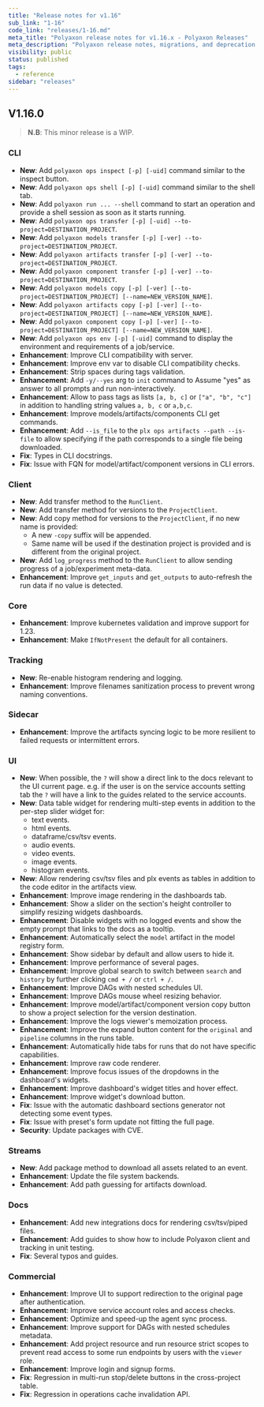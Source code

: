 ```yaml
---
title: "Release notes for v1.16"
sub_link: "1-16"
code_link: "releases/1-16.md"
meta_title: "Polyaxon release notes for v1.16.x - Polyaxon Releases"
meta_description: "Polyaxon release notes, migrations, and deprecation notes for v1.16.x."
visibility: public
status: published
tags:
  - reference
sidebar: "releases"
---
```


## V1.16.0

> **N.B**: This minor release is a WIP.

### CLI

 * **New**: Add `polyaxon ops inspect [-p] [-uid]` command similar to the inspect button.
 * **New**: Add `polyaxon ops shell [-p] [-uid]` command similar to the shell tab.
 * **New**: Add `polyaxon run ... --shell` command to start an operation and provide a shell session as soon as it starts running.
 * **New**: Add `polyaxon ops transfer [-p] [-uid] --to-project=DESTINATION_PROJECT`.
 * **New**: Add `polyaxon models transfer [-p] [-ver] --to-project=DESTINATION_PROJECT`.
 * **New**: Add `polyaxon artifacts transfer [-p] [-ver] --to-project=DESTINATION_PROJECT`.
 * **New**: Add `polyaxon component transfer [-p] [-ver] --to-project=DESTINATION_PROJECT`.
 * **New**: Add `polyaxon models copy [-p] [-ver] [--to-project=DESTINATION_PROJECT] [--name=NEW_VERSION_NAME]`.
 * **New**: Add `polyaxon artifacts copy [-p] [-ver] [--to-project=DESTINATION_PROJECT] [--name=NEW_VERSION_NAME]`.
 * **New**: Add `polyaxon component copy [-p] [-ver] [--to-project=DESTINATION_PROJECT] [--name=NEW_VERSION_NAME]`.
 * **New**: Add `polyaxon ops env [-p] [-uid]` command to display the environment and requirements of a job/service.
 * **Enhancement**: Improve CLI compatibility with server.
 * **Enhancement**: Improve env var to disable CLI compatibility checks.
 * **Enhancement**: Strip spaces during tags validation.
 * **Enhancement**: Add `-y/--yes` arg to `init` command to Assume "yes" as answer to all prompts and run non-interactively.
 * **Enhancement**: Allow to pass tags as lists `[a, b, c]` or `["a", "b", "c"]` in addition to handling string values `a, b, c` or `a,b,c`.
 * **Enhancement**: Improve models/artifacts/components CLI get commands.
 * **Enhancement**: Add `--is_file` to the `plx ops artifacts --path --is-file` to allow specifying if the path corresponds to a single file being downloaded.
 * **Fix**: Types in CLI docstrings.
 * **Fix**: Issue with FQN for model/artifact/component versions in CLI errors.

### Client

 * **New**: Add transfer method to the `RunClient`.
 * **New**: Add transfer method for versions to the `ProjectClient`.
 * **New**: Add copy method for versions to the `ProjectClient`, if no new name is provided:
   * A new `-copy` suffix will be appended.
   * Same name will be used if the destination project is provided and is different from the original project.
 * **New**: Add `log_progress` method to the `RunClient` to allow sending progress of a job/experiment meta-data.
 * **Enhancement**: Improve `get_inputs` and `get_outputs` to auto-refresh the run data if no value is detected.

### Core

 * **Enhancement**: Improve kubernetes validation and improve support for 1.23.
 * **Enhancement**: Make `IfNotPresent` the default for all containers.

### Tracking

 * **New**: Re-enable histogram rendering and logging.
 * **Enhancement**: Improve filenames sanitization process to prevent wrong naming conventions.

### Sidecar

 * **Enhancement**: Improve the artifacts syncing logic to be more resilient to failed requests or intermittent errors.

### UI

 * **New**: When possible, the `?` will show a direct link to the docs relevant to the UI current page. e.g. if the user is on the service accounts setting tab the `?` will have a link to the guides related to the service accounts.
 * **New**: Data table widget for rendering multi-step events in addition to the per-step slider widget for:
   * text events.
   * html events.
   * dataframe/csv/tsv events.
   * audio events.
   * video events.
   * image events.
   * histogram events.
 * **New**: Allow rendering csv/tsv files and plx events as tables in addition to the code editor in the artifacts view.
 * **Enhancement**: Improve image rendering in the dashboards tab.
 * **Enhancement**: Show a slider on the section's height controller to simplify resizing widgets dashboards.
 * **Enhancement**: Disable widgets with no logged events and show the empty prompt that links to the docs as a tooltip.
 * **Enhancement**: Automatically select the `model` artifact in the model registry form.
 * **Enhancement**: Show sidebar by default and allow users to hide it.
 * **Enhancement**: Improve performance of several pages.
 * **Enhancement**: Improve global search to switch between `search` and `history` by further clicking `cmd + /` or `ctrl + /`.
 * **Enhancement**: Improve DAGs with nested schedules UI.
 * **Enhancement**: Improve DAGs mouse wheel resizing behavior.
 * **Enhancement**: Improve model/artifact/component version copy button to show a project selection for the version destination.
 * **Enhancement**: Improve the logs viewer's memoization process.
 * **Enhancement**: Improve the expand button content for the `original` and `pipeline` columns in the runs table.
 * **Enhancement**: Automatically hide tabs for runs that do not have specific capabilities.
 * **Enhancement**: Improve raw code renderer.
 * **Enhancement**: Improve focus issues of the dropdowns in the dashboard's widgets.
 * **Enhancement**: Improve dashboard's widget titles and hover effect.
 * **Enhancement**: Improve widget's download button.
 * **Fix**: Issue with the automatic dashboard sections generator not detecting some event types.
 * **Fix**: Issue with preset's form update not fitting the full page.
 * **Security**: Update packages with CVE.

### Streams

 * **New**: Add package method to download all assets related to an event.
 * **Enhancement**: Update the file system backends.
 * **Enhancement**: Add path guessing for artifacts download.

### Docs

 * **Enhancement**: Add new integrations docs for rendering csv/tsv/piped files.
 * **Enhancement**: Add guides to show how to include Polyaxon client and tracking in unit testing.
 * **Fix**: Several typos and guides.

### Commercial

 * **Enhancement**: Improve UI to support redirection to the original page after authentication.
 * **Enhancement**: Improve service account roles and access checks.
 * **Enhancement**: Optimize and speed-up the agent sync process.
 * **Enhancement**: Improve support for DAGs with nested schedules metadata.
 * **Enhancement**: Add project resource and run resource strict scopes to prevent read access to some run endpoints by users with the `viewer` role.
 * **Enhancement**: Improve login and signup forms.
 * **Fix**: Regression in multi-run stop/delete buttons in the cross-project table.
 * **Fix**: Regression in operations cache invalidation API.
